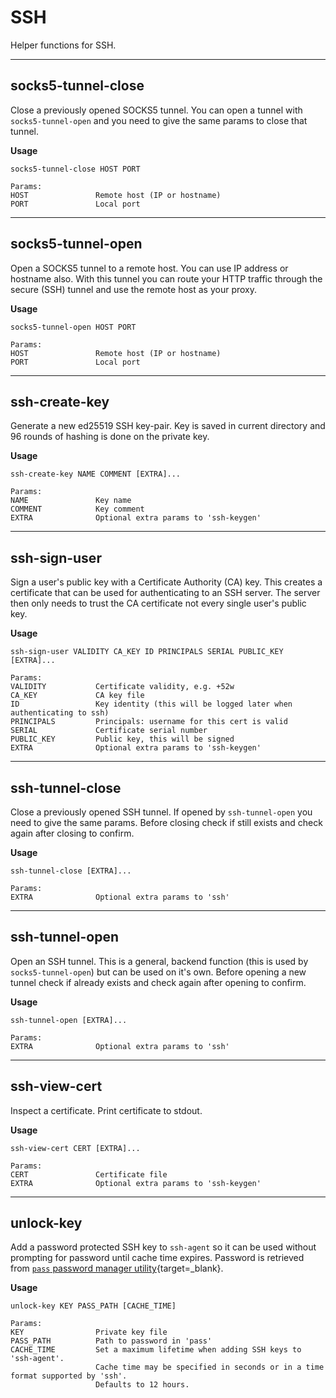 # SSH

Helper functions for SSH.

---

## socks5-tunnel-close

Close a previously opened SOCKS5 tunnel.
You can open a tunnel with `socks5-tunnel-open` and you need to give the same params to close that tunnel.

**Usage**

```
socks5-tunnel-close HOST PORT

Params:
HOST               Remote host (IP or hostname)
PORT               Local port
```

---

## socks5-tunnel-open

Open a SOCKS5 tunnel to a remote host. You can use IP address or hostname also.
With this tunnel you can route your HTTP traffic through the secure (SSH) tunnel and use the remote host as your proxy.

**Usage**

```
socks5-tunnel-open HOST PORT

Params:
HOST               Remote host (IP or hostname)
PORT               Local port
```

---

## ssh-create-key

Generate a new ed25519 SSH key-pair.
Key is saved in current directory and 96 rounds of hashing is done on the private key.

**Usage**

```
ssh-create-key NAME COMMENT [EXTRA]...

Params:
NAME               Key name
COMMENT            Key comment
EXTRA              Optional extra params to 'ssh-keygen'
```

---

## ssh-sign-user

Sign a user's public key with a Certificate Authority (CA) key.
This creates a certificate that can be used for authenticating to an SSH server.
The server then only needs to trust the CA certificate not every single user's public key.

**Usage**

```
ssh-sign-user VALIDITY CA_KEY ID PRINCIPALS SERIAL PUBLIC_KEY [EXTRA]...

Params:
VALIDITY           Certificate validity, e.g. +52w
CA_KEY             CA key file
ID                 Key identity (this will be logged later when authenticating to ssh)
PRINCIPALS         Principals: username for this cert is valid
SERIAL             Certificate serial number
PUBLIC_KEY         Public key, this will be signed
EXTRA              Optional extra params to 'ssh-keygen'
```

---

## ssh-tunnel-close

Close a previously opened SSH tunnel. If opened by `ssh-tunnel-open` you need to give the same params.
Before closing check if still exists and check again after closing to confirm.

**Usage**

```
ssh-tunnel-close [EXTRA]...

Params:
EXTRA              Optional extra params to 'ssh'
```

---

## ssh-tunnel-open

Open an SSH tunnel. This is a general, backend function (this is used by `socks5-tunnel-open`) but can be used on it's own.
Before opening a new tunnel check if already exists and check again after opening to confirm.

**Usage**

```
ssh-tunnel-open [EXTRA]...

Params:
EXTRA              Optional extra params to 'ssh'
```

---

## ssh-view-cert

Inspect a certificate. Print certificate to stdout.

**Usage**

```
ssh-view-cert CERT [EXTRA]...

Params:
CERT               Certificate file
EXTRA              Optional extra params to 'ssh-keygen'
```

---

## unlock-key

Add a password protected SSH key to `ssh-agent` so it can be used without prompting for password until cache time expires.
Password is retrieved from [`pass` password manager utility](https://www.passwordstore.org/){target=\_blank}.

**Usage**

```
unlock-key KEY PASS_PATH [CACHE_TIME]

Params:
KEY                Private key file
PASS_PATH          Path to password in 'pass'
CACHE_TIME         Set a maximum lifetime when adding SSH keys to 'ssh-agent'.
                   Cache time may be specified in seconds or in a time format supported by 'ssh'.
                   Defaults to 12 hours.
```
